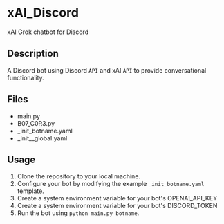 # xAI_Discord
xAI Grok chatbot for Discord

## Description
A Discord bot using Discord `API` and xAI `API` to provide conversational functionality.

## Files
- main.py
- B07_C0R3.py
- _init_botname.yaml
- _init__global.yaml

## Usage
1. Clone the repository to your local machine.
2. Configure your bot by modifying the example `_init_botname.yaml` template.
3. Create a system environment variable for your bot's OPENAI_API_KEY
4. Create a system environment variable for your bot's DISCORD_TOKEN
5. Run the bot using `python main.py botname`.
